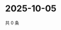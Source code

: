 # 2025-10-05

共 0 条

<!-- BEGIN ZHIHUVIDEO -->
<!-- 最后更新时间 Sun Oct 05 2025 01:08:36 GMT+0800 (China Standard Time) -->

<!-- END ZHIHUVIDEO -->
